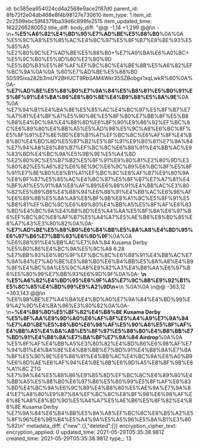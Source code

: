 id: bc585ea954024cd4a2568e9ace2f87d0
parent_id: 8fb72f2e04db468e8f4b98127e730610
item_type: 1
item_id: 2c2599ebc59f4379ba39d6c898fe2515
item_updated_time: 1622266280052
title_diff: 
body_diff: "@@ -1,14 +1,299 @@\\n - \\n+**%E5%A6%82%E4%BD%95%E7%AD%BE%E5%88%B0**%0A%0A  %E5%9C%A8%E5%85%AC%E4%BC%97%E5%8F%B7%E8%BE%93%E5%85%A5 %E2%80%9C%E7%AD%BE%E5%88%B0+%E7%A9%BA%E6%A0%BC+%E5%9C%B0%E5%9D%80%E2%80%9D %E5%8D%B3%E5%8F%AF%EF%BC%8C%E4%BE%8B%E5%A6%82%EF%BC%9A%0A%0A  %60%E7%AD%BE%E5%88%B0 5DS9Sixa282b3mUY2BHUCT9RbSAM4Wkr35SZBobgx1xqLwkR%60%0A%0A- **%E7%AD%BE%E5%88%B0%E7%9A%84%E5%B8%81%E5%B0%91%E5%8F%91%E4%BA%86%E6%80%8E%E4%B9%88%E5%8A%9E**%0A%0A  %E7%94%B1%E4%BA%8E%E5%85%AC%E4%BC%97%E5%8F%B7%E7%A7%81%E4%BF%A1%E5%90%8E%E5%8F%B0%E7%BB%8F%E5%B8%B8%E4%BC%9A%E4%B8%8D%E6%8F%90%E9%86%92%EF%BC%8C%E6%89%80%E4%BB%A5%E5%AD%98%E5%9C%A8%E6%BC%8F%E5%8F%91%E7%8E%B0%E8%B1%A1%EF%BC%8C%E6%AF%8F%E4%B8%80%E4%BD%8D%E5%B7%B2%E5%8F%91%E9%80%81%E7%9A%84%E7%94%A8%E6%88%B7%EF%BC%8C%E6%88%91%E4%BB%AC%E9%83%BD%E4%BC%9A%E5%9B%9E%E5%A4%8D %E2%80%9C%E5%B7%B2%E5%8F%91%E9%80%81%E2%80%9D%E3%80%82%E5%A6%82%E6%9E%9C%E6%9C%89%E6%BC%8F%E5%8F%91%E7%8E%B0%E8%B1%A1%EF%BC%8C%E8%AF%B7%E9%80%9A%E8%BF%87%E5%85%AC%E4%BC%97%E5%8F%B7%E7%A7%81%E4%BF%A1%E5%91%8A%E8%AF%89%E6%88%91%E4%BB%AC%E3%80%82%E5%B9%B6%E4%B8%94%E6%88%91%E4%BB%AC%E6%98%AF%E6%89%8B%E5%8A%A8%E8%BF%9B%E8%A1%8C%E5%8F%91%E5%B8%81%EF%BC%8C%E6%89%80%E4%BB%A5%E5%8F%AF%E8%83%BD%E4%BC%9A%E4%B8%8D%E5%A4%AA%E5%8F%8A%E6%97%B6%EF%BC%8C%E8%AF%B7%E5%A4%A7%E5%AE%B6%E8%B0%85%E8%A7%A3%E3%80%82%0A%0A- **%E7%AD%BE%E5%88%B0%E6%B4%BB%E5%8A%A8%E4%BD%95%E6%97%B6%E7%BB%93%E6%9D%9F**%0A%0A  %E6%88%91%E4%BB%AC%E7%9A%84 Kusama Derby %E5%B0%86%E4%BC%9A%E5%9C%A8 6.28 %E7%BB%93%E6%9D%9F%EF%BC%8C%E6%88%91%E4%BB%AC%E7%9A%84%E7%AD%BE%E5%88%B0%E6%B4%BB%E5%8A%A8%E4%B9%9F%E4%BC%9A%E5%9C%A8%E9%82%A3%E4%B8%AA%E6%97%B6%E5%80%99%E7%BB%93%E6%9D%9F%0A%0A- **\\n %E5%A6%82%E4%BD%95%E6%9F%A5%E7%9C%8B%E9%92%B1%E5%8C%85%E4%BD%99%E9%A2%9D\\n+**\\n %0A%0A  \\n@@ -363,12 +363,143 @@\\n %E6%98%BE%E7%A4%BA%E4%BD%A0%E7%9A%84%E4%BD%99%E9%A2%9D%E4%BA%86%E3%80%82%0A%0A- \\n+**%E4%B8%8D%E5%8F%82%E4%B8%8E Kusama Derby %E5%8F%AA%E9%9D%A0%E6%AF%8F%E5%A4%A9%E7%9A%84%E7%AD%BE%E5%88%B0%E6%98%AF%E5%90%A6%E5%8F%AF%E4%BB%A5%E4%BA%AB%E5%8F%97%E5%88%B0%E4%B8%BB%E7%BD%91%E4%B8%8A%E7%BA%BF%E7%9A%84 Airdrop**%0A%0A  %E5%8F%AF%E4%BB%A5%E3%80%82%E4%BD%86%E6%98%AF%E7%94%B1%E4%BA%8E%E4%B8%BB%E7%BD%91%E4%B8%8A%E7%BA%BF%E5%90%8E%E6%88%91%E4%BB%AC%E4%BC%9A%E6%A0%B9%E6%8D%AE%E6%AF%94%E4%BE%8B%E6%9D%A5%E8%BF%9B%E8%A1%8C ZTG %E7%9A%84%E5%88%86%E9%85%8D%EF%BC%8C%E6%89%80%E4%BB%A5%E5%88%B0%E6%97%B6%E5%80%99%E5%8F%AF%E8%83%BD%E4%BC%9A%E6%9C%89%E4%B8%80%E5%AE%9A%E7%9A%84%E7%A8%80%E9%87%8A%EF%BC%8C%E8%BF%98%E6%98%AF%E6%8E%A8%E8%8D%90%E5%A4%A7%E5%AE%B6%E5%8F%82%E4%B8%8E Kusama Derby %E7%9A%84%E6%B4%BB%E5%8A%A8%EF%BC%8C%E8%B5%A2%E5%8F%96%E6%9B%B4%E5%A4%9A%E5%A5%96%E5%8A%B1%E3%80%82\\n"
metadata_diff: {"new":{},"deleted":[]}
encryption_cipher_text: 
encryption_applied: 0
updated_time: 2021-05-29T05:35:38.981Z
created_time: 2021-05-29T05:35:38.981Z
type_: 13